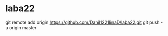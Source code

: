 # laba22
git remote add origin https://github.com/Danil1221linaD/laba22.git
git push -u origin master

